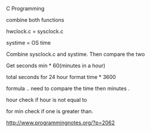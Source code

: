 C Programming



combine both functions 

hwclock.c = sysclock.c

systime = OS time 

Combine sysclock.c and systime. Then compare the two


Get seconds
min * 60(minutes in a hour)


total seconds for 24 hour format 
time * 3600




formula .. need to compare the time then minutes . 


hour check if hour is not equal to 

for min 
check if one is greater than. 

http://www.programmingnotes.org/?p=2062
